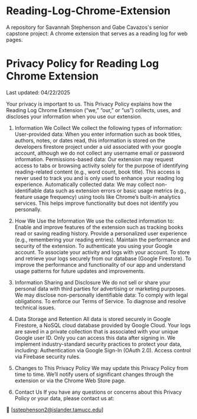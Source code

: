 # Reading-Log-Chrome-Extension
A repository for Savannah Stephenson and Gabe Cavazos's senior capstone project: A chrome extension that serves as a reading log for web pages. 

# Privacy Policy for Reading Log Chrome Extension
Last updated: 04/22/2025

Your privacy is important to us. This Privacy Policy explains how the Reading Log Chrome Extension (“we,” “our,” or “us”) collects, uses, and discloses your information when you use our extension.

1. Information We Collect
We collect the following types of information:
  User-provided data: When you enter information such as book titles, authors, notes, or dates read, this information is stored on the developers firestore project under a uid associated with your google account, although we do not collect any username email or password information.
  Permissions-based data: Our extension may request access to tabs or browsing activity solely for the purpose of identifying reading-related content (e.g., word count, book title). This access is never used to track you and is only used to enhance your reading log experience.
  Automatically collected data: We may collect non-identifiable data such as extension errors or basic usage metrics (e.g., feature usage frequency) using tools like Chrome’s built-in analytics services. This helps improve functionality but does not identify you personally.

2. How We Use the Information
We use the collected information to:
  Enable and improve features of the extension such as tracking books read or saving reading history.
  Provide a personalized user experience (e.g., remembering your reading entries).
  Maintain the performance and security of the extension.
  To authenticate you using your Google account.
  To associate your activity and logs with your account.
  To store and retrieve your logs securely from our database (Google Firestore).
  To improve the performance and functionality of our app and understand usage patterns for future updates and improvements.

4. Information Sharing and Disclosure
We do not sell or share your personal data with third parties for advertising or marketing purposes. We may disclose non-personally identifiable data:
  To comply with legal obligations.
  To enforce our Terms of Service.
  To diagnose and resolve technical issues.

5. Data Storage and Retention
All data is stored securely in Google Firestore, a NoSQL cloud database provided by Google Cloud. Your logs are saved in a private collection that is associated with your unique Google user ID. Only you can access this data after signing in. We implement industry-standard security practices to protect your data, including:
  Authentication via Google Sign-In (OAuth 2.0).
  Access control via Firebase security rules.

7. Changes to This Privacy Policy
We may update this Privacy Policy from time to time. We’ll notify users of significant changes through the extension or via the Chrome Web Store page.

8. Contact Us
If you have any questions or concerns about this Privacy Policy or your data, please contact us at:

📧 [sstephenson2@islander.tamucc.edu]
